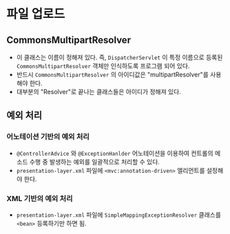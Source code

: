 # 파일 업로드

## CommonsMultipartResolver

* 이 클래스는 이름이 정해져 있다. 즉, `DispatcherServlet` 이 특정 이름으로 등록된 `CommonsMultipartResolver` 객체만 인식하도록 프로그램 되어 있다.
* 반드시 `CommonsMultipartResolver` 의 아이디값은 "multipartResolver"를 사용해야 한다.
* 대부분의 "Resolver"로 끝나는 클래스들은 아이디가 정해져 있다.

## 예외 처리

### 어노테이션 기반의 예외 처리

* `@ControllerAdvice` 와 `@ExceptionHanlder` 어노테이션을 이용하여 컨트롤의 메소드 수행 중 발생하는 예외를 일괄적으로 처리할 수 있다.
* `presentation-layer.xml` 파일에 `<mvc:annotation-driven>` 엘리먼트를 설정해야 한다.

### XML 기반의 예외 처리

* `presentation-layer.xml` 파일에 `SimpleMappingExceptionResolver` 클래스를 `<bean>` 등록하기만 하면 됨.
